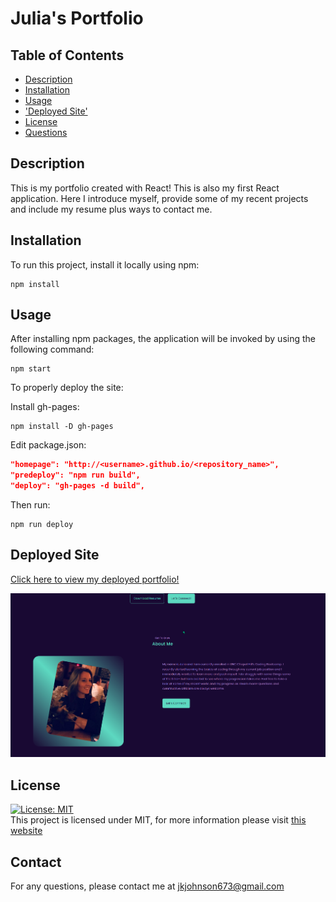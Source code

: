 # Julia's Portfolio

## Table of Contents

- [Description](#description)
- [Installation](#installation)
- [Usage](#usage)
- ['Deployed Site'](#deployed-site)
- [License](#license)
- [Questions](#questions)

## Description

This is my portfolio created with React! This is also my first React application. Here I introduce myself, provide some of my recent projects and include my resume plus ways to contact me.

## Installation

To run this project, install it locally using npm:

```
npm install
```

## Usage

After installing npm packages, the application will be invoked by using the following command:

```
npm start
```

To properly deploy the site: 


Install gh-pages:

```
npm install -D gh-pages
```

Edit package.json:

```json
"homepage": "http://<username>.github.io/<repository_name>",
"predeploy": "npm run build",
"deploy": "gh-pages -d build",
```

Then run:

```
npm run deploy
```

## Deployed Site
<a href="https://jjohnson673.github.io/Portfolio_2.0/" target="_blank"  rel="noreferrer">Click here to view my deployed portfolio!</a>

![My Portfolio](./src/assets/portfolio_new.png)

## License 
[![License: MIT](https://img.shields.io/badge/License-MIT-yellow.svg)](https://opensource.org/licenses/MIT) <br>
This project is licensed under MIT, for more information please visit [this website](https://opensource.org/licenses/MIT)

## Contact

For any questions, please contact me at jkjohnson673@gmail.com